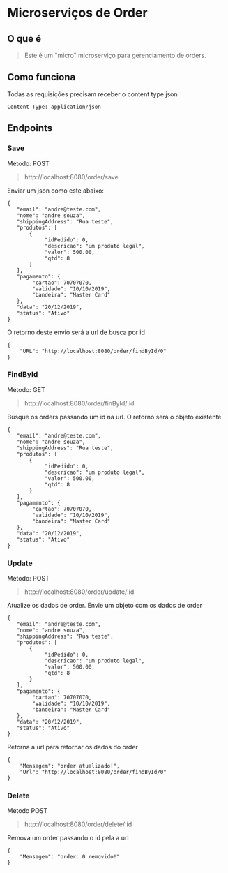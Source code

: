 # Microserviços de Order
O que é
--
> Este é um "micro" microserviço para gerenciamento de orders.

Como funciona
--
Todas as requisições precisam receber o content type json
```
Content-Type: application/json
```

## Endpoints

### Save
Método: POST
> http://localhost:8080/order/save

Enviar um json como este abaixo:
```
{
   "email": "andre@teste.com",
   "nome": "andre souza",
   "shippingAddress": "Rua teste",
   "produtos": [
       {
            "idPedido": 0,
            "descricao": "um produto legal",
            "valor": 500.00,
            "qtd": 8
       }
   ],
   "pagamento": {
        "cartao": 70707070,
        "validade": "10/10/2019",
        "bandeira": "Master Card"
   },
   "data": "20/12/2019",
   "status": "Ativo"
}
```

O retorno deste envio será a url de busca por id
```
{
    "URL": "http://localhost:8080/order/findById/0"
}
```

### FindById
Método: GET
> http://localhost:8080/order/finById/:id

Busque os orders passando um id na url. O retorno será o objeto existente
```
{
   "email": "andre@teste.com",
   "nome": "andre souza",
   "shippingAddress": "Rua teste",
   "produtos": [
       {
            "idPedido": 0,
            "descricao": "um produto legal",
            "valor": 500.00,
            "qtd": 8
       }
   ],
   "pagamento": {
        "cartao": 70707070,
        "validade": "10/10/2019",
        "bandeira": "Master Card"
   },
   "data": "20/12/2019",
   "status": "Ativo"
}
```

### Update
Método: POST
> http://localhost:8080/order/update/:id

Atualize os dados de order. Envie um objeto com os dados de order
```
{
   "email": "andre@teste.com",
   "nome": "andre souza",
   "shippingAddress": "Rua teste",
   "produtos": [
       {
            "idPedido": 0,
            "descricao": "um produto legal",
            "valor": 500.00,
            "qtd": 8
       }
   ],
   "pagamento": {
        "cartao": 70707070,
        "validade": "10/10/2019",
        "bandeira": "Master Card"
   },
   "data": "20/12/2019",
   "status": "Ativo"
}
```

Retorna a url para retornar os dados do order
```
{
    "Mensagem": "order atualizado!",
    "Url": "http://localhost:8080/order/findById/0"
}
```

### Delete
Método POST
> http://localhost:8080/order/delete/:id

Remova um order passando o id pela a url
```
{
    "Mensagem": "order: 0 removido!"
}
```